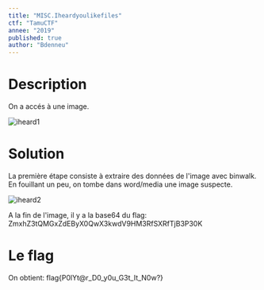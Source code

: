```yaml
---
title: "MISC.Iheardyoulikefiles"
ctf: "TamuCTF"
annee: "2019"
published: true
author: "Bdenneu"
---
```

# Description
On a accés à une image.

![iheard1](/assets/images/TamuCTF2019/tamuctf2019_iheard1.png)

# Solution

La première étape consiste à extraire des données de l'image avec binwalk.
En fouillant un peu, on tombe dans word/media une image suspecte.

![iheard2](/assets/images/TamuCTF2019/tamuctf2019_iheard2.png)

A la fin de l'image, il y a la base64 du flag: ZmxhZ3tQMGxZdEByX0QwX3kwdV9HM3RfSXRfTjB3P30K

# Le flag

On obtient: flag{P0lYt@r_D0_y0u_G3t_It_N0w?}

